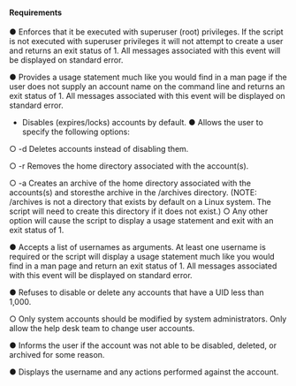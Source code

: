 #### Requirements

● Enforces that it be executed with superuser (root) privileges. If the script is not executed with superuser privileges it will not attempt to create a user and returns an exit status of 1. 
All messages associated with this event will be displayed on standard error.

● Provides a usage statement much like you would find in a man page if the user does not
supply an account name on the command line and returns an exit status of 1. All messages
associated with this event will be displayed on standard error.
 - Disables (expires/locks) accounts by default.
● Allows the user to specify the following options:

○ -d Deletes accounts instead of disabling them.

○ -r Removes the home directory associated with the account(s).

○ -a Creates an archive of the home directory associated with the accounts(s) and storesthe archive in the /archives directory. (NOTE: /archives is not a directory that exists by
default on a Linux system. The script will need to create this directory if it does not exist.)
○ Any other option will cause the script to display a usage statement and exit with an exit status of 1.

● Accepts a list of usernames as arguments. At least one username is required or the script will display a usage statement much like you would find in a man page and return an exit status of 1. All messages associated with this event will be displayed on standard error.

● Refuses to disable or delete any accounts that have a UID less than 1,000. 

○ Only system accounts should be modified by system administrators. Only allow the
help desk team to change user accounts.

● Informs the user if the account was not able to be disabled, deleted, or archived for some
reason.

● Displays the username and any actions performed against the account.
